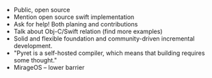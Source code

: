 
- Public, open source
- Mention open source swift implementation
- Ask for help! Both planing and contributions
- Talk about Obj-C/Swift relation (find more examples)
- Solid and flexible foundation and community-driven incremental development.
- "Pyret is a self-hosted compiler, which means that building requires some thought."
- MirageOS – lower barrier